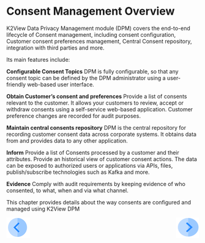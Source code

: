 # Consent Management Overview

K2View Data Privacy Management module (DPM) covers the end-to-end lifecycle of Consent management, including consent configuration, Customer consent preferences management, Central Consent repository, integration with third parties and more. 

Its main features include:

**Configurable Consent Topics**
DPM is fully configurable, so that any consent topic can be defined by the DPM administrator using a user-friendly web-based user interface. 

**Obtain Customer’s consent and preferences**
Provide a list of consents relevant to the customer. It allows your customers to review, accept or withdraw consents using a self-service web-based application. Customer preference changes are recorded for audit purposes. 

**Maintain central consents repository**
DPM is the central repository for recording customer consent data across corporate systems. It obtains data from and provides data to any other application.

**Inform** 
Provide a list of Consents processed by a customer and their attributes. Provide an historical view of customer consent actions. The data can be exposed to authorized users or applications via APIs, files, publish/subscribe technologies such as Kafka and more.

**Evidence**
Comply with audit requirements by keeping evidence of who consented, to what, when and via what channel.

This chapter provides details about the way consents are configured and managed using K2View DPM


[![Previous](/articles/DPM/images/Previous.png)](/articles/DPM/08_Consent_Management/README.md)[<img align="right" width="60" height="54" src="/articles/DPM/images/Next.png">](/articles/DPM/08_Consent_Management/02_Consent_Configuration.md)
